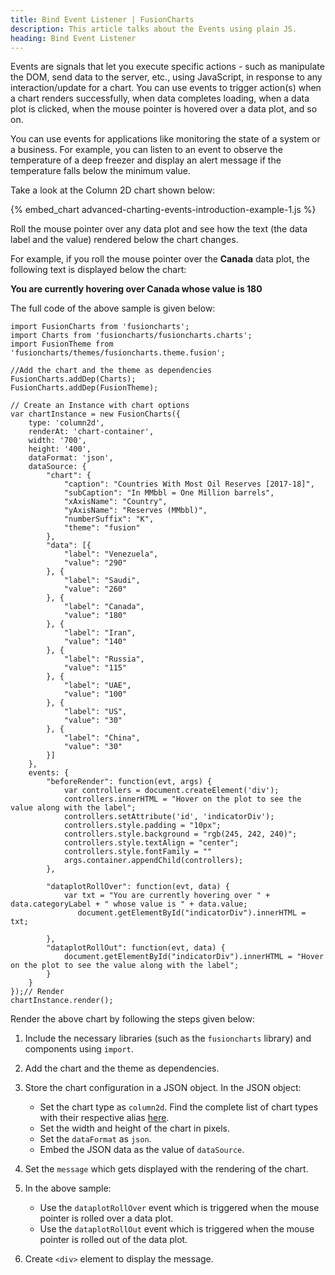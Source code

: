 ```yaml
---
title: Bind Event Listener | FusionCharts
description: This article talks about the Events using plain JS.
heading: Bind Event Listener
---
```


Events are signals that let you execute specific actions - such as manipulate the DOM, send data to the server, etc., using JavaScript, in response to any interaction/update for a chart. You can use events to trigger action(s) when a chart renders successfully, when data completes loading, when a data plot is clicked, when the mouse pointer is hovered over a data plot, and so on.

You can use events for applications like monitoring the state of a system or a business. For example, you can listen to an event to observe the temperature of a deep freezer and display an alert message if the temperature falls below the minimum value.

Take a look at the Column 2D chart shown below:

{% embed_chart advanced-charting-events-introduction-example-1.js %}

Roll the mouse pointer over any data plot and see how the text (the data label and the value) rendered below the chart changes.

For example, if you roll the mouse pointer over the __Canada__ data plot, the following text is displayed below the chart:

**You are currently hovering over Canada whose value is 180**

The full code of the above sample is given below:

```
import FusionCharts from 'fusioncharts';
import Charts from 'fusioncharts/fusioncharts.charts';
import FusionTheme from 'fusioncharts/themes/fusioncharts.theme.fusion';

//Add the chart and the theme as dependencies
FusionCharts.addDep(Charts);
FusionCharts.addDep(FusionTheme);

// Create an Instance with chart options
var chartInstance = new FusionCharts({
    type: 'column2d',
    renderAt: 'chart-container',
    width: '700',
    height: '400',
    dataFormat: 'json',
    dataSource: {
        "chart": {
            "caption": "Countries With Most Oil Reserves [2017-18]",
            "subCaption": "In MMbbl = One Million barrels",
            "xAxisName": "Country",
            "yAxisName": "Reserves (MMbbl)",
            "numberSuffix": "K",
            "theme": "fusion"
        },
        "data": [{
            "label": "Venezuela",
            "value": "290"
        }, {
            "label": "Saudi",
            "value": "260"
        }, {
            "label": "Canada",
            "value": "180"
        }, {
            "label": "Iran",
            "value": "140"
        }, {
            "label": "Russia",
            "value": "115"
        }, {
            "label": "UAE",
            "value": "100"
        }, {
            "label": "US",
            "value": "30"
        }, {
            "label": "China",
            "value": "30"
        }]
    },
    events: {
        "beforeRender": function(evt, args) {
            var controllers = document.createElement('div');
            controllers.innerHTML = "Hover on the plot to see the value along with the label";
            controllers.setAttribute('id', 'indicatorDiv');
            controllers.style.padding = "10px";
            controllers.style.background = "rgb(245, 242, 240)";
            controllers.style.textAlign = "center";
            controllers.style.fontFamily = ""
            args.container.appendChild(controllers);
        },

        "dataplotRollOver": function(evt, data) {
            var txt = "You are currently hovering over " + data.categoryLabel + " whose value is " + data.value;
               document.getElementById("indicatorDiv").innerHTML = txt;

        },
        "dataplotRollOut": function(evt, data) {
            document.getElementById("indicatorDiv").innerHTML = "Hover on the plot to see the value along with the label";
        }
    }
});// Render
chartInstance.render();
```

Render the above chart by following the steps given below:

1. Include the necessary libraries (such as the `fusioncharts` library) and components using `import`.

2. Add the chart and the theme as dependencies. 

3. Store the chart configuration in a JSON object. In the JSON object:
    * Set the chart type as `column2d`. Find the complete list of chart types with their respective alias [here](https://www.fusioncharts.com/dev/chart-guide/list-of-charts).
    * Set the width and height of the chart in pixels. 
    * Set the `dataFormat` as `json`.
    * Embed the JSON data as the value of `dataSource`.

4. Set the `message` which gets displayed with the rendering of the chart. 

4. In the above sample:
    * Use the `dataplotRollOver` event which is triggered when the mouse pointer is rolled over a data plot.
    * Use the `dataplotRollOut` event which is triggered when the mouse pointer is rolled out of the data plot.

5. Create `<div>` element to display the message.